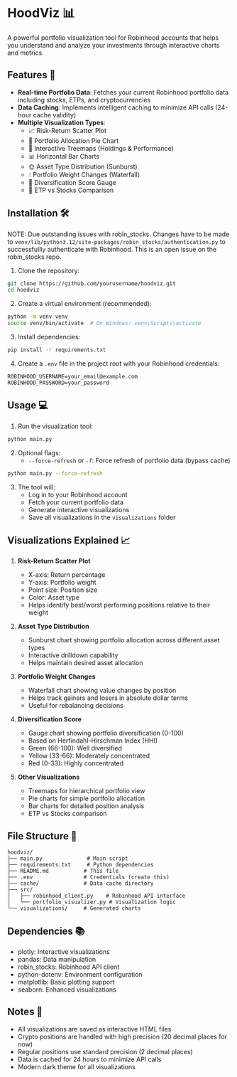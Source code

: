 # HoodViz 📊

A powerful portfolio visualization tool for Robinhood accounts that helps you understand and analyze your investments through interactive charts and metrics.

## Features 🚀

- **Real-time Portfolio Data**: Fetches your current Robinhood portfolio data including stocks, ETPs, and cryptocurrencies
- **Data Caching**: Implements intelligent caching to minimize API calls (24-hour cache validity)
- **Multiple Visualization Types**:
  - 📈 Risk-Return Scatter Plot
  - 🥧 Portfolio Allocation Pie Chart
  - 🌳 Interactive Treemaps (Holdings & Performance)
  - 📊 Horizontal Bar Charts
  - 🌞 Asset Type Distribution (Sunburst)
  - 💧 Portfolio Weight Changes (Waterfall)
  - 🎯 Diversification Score Gauge
  - 🔄 ETP vs Stocks Comparison

## Installation 🛠️

NOTE: Due outstanding issues with robin_stocks. Changes have to be made to `venv/lib/python3.12/site-packages/robin_stocks/authentication.py` to successfullly authenticate with Robinhood.
This is an open issue on the robin_stocks repo.

1. Clone the repository:
```bash
git clone https://github.com/yourusername/hoodviz.git
cd hoodviz
```

2. Create a virtual environment (recommended):
```bash
python -m venv venv
source venv/bin/activate  # On Windows: venv\Scripts\activate
```

3. Install dependencies:
```bash
pip install -r requirements.txt
```

4. Create a `.env` file in the project root with your Robinhood credentials:
```env
ROBINHOOD_USERNAME=your_email@example.com
ROBINHOOD_PASSWORD=your_password
```

## Usage 💻

1. Run the visualization tool:
```bash
python main.py
```

2. Optional flags:
   - `--force-refresh` or `-f`: Force refresh of portfolio data (bypass cache)
```bash
python main.py --force-refresh
```

3. The tool will:
   - Log in to your Robinhood account
   - Fetch your current portfolio data
   - Generate interactive visualizations
   - Save all visualizations in the `visualizations` folder

## Visualizations Explained 📈

1. **Risk-Return Scatter Plot**
   - X-axis: Return percentage
   - Y-axis: Portfolio weight
   - Point size: Position size
   - Color: Asset type
   - Helps identify best/worst performing positions relative to their weight

2. **Asset Type Distribution**
   - Sunburst chart showing portfolio allocation across different asset types
   - Interactive drilldown capability
   - Helps maintain desired asset allocation

3. **Portfolio Weight Changes**
   - Waterfall chart showing value changes by position
   - Helps track gainers and losers in absolute dollar terms
   - Useful for rebalancing decisions

4. **Diversification Score**
   - Gauge chart showing portfolio diversification (0-100)
   - Based on Herfindahl-Hirschman Index (HHI)
   - Green (66-100): Well diversified
   - Yellow (33-66): Moderately concentrated
   - Red (0-33): Highly concentrated

5. **Other Visualizations**
   - Treemaps for hierarchical portfolio view
   - Pie charts for simple portfolio allocation
   - Bar charts for detailed position analysis
   - ETP vs Stocks comparison

## File Structure 📁

```
hoodviz/
├── main.py              # Main script
├── requirements.txt     # Python dependencies
├── README.md           # This file
├── .env                # Credentials (create this)
├── cache/              # Data cache directory
├── src/               
│   ├── robinhood_client.py    # Robinhood API interface
│   └── portfolio_visualizer.py # Visualization logic
└── visualizations/     # Generated charts
```

## Dependencies 📚

- plotly: Interactive visualizations
- pandas: Data manipulation
- robin_stocks: Robinhood API client
- python-dotenv: Environment configuration
- matplotlib: Basic plotting support
- seaborn: Enhanced visualizations

## Notes 📝

- All visualizations are saved as interactive HTML files
- Crypto positions are handled with high precision (20 decimal places for now)
- Regular positions use standard precision (2 decimal places)
- Data is cached for 24 hours to minimize API calls
- Modern dark theme for all visualizations